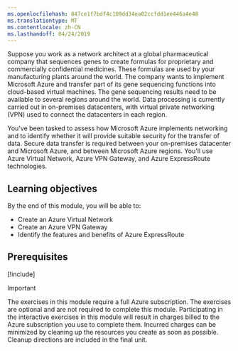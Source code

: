 ```yaml
---
ms.openlocfilehash: 847ce1f7bdf4c109dd34ea02ccfdd1ee446a4e48
ms.translationtype: MT
ms.contentlocale: zh-CN
ms.lasthandoff: 04/24/2019
---
```

Suppose you work as a network architect at a global pharmaceutical company that sequences genes to create formulas for proprietary and commercially confidential medicines. These formulas are used by your manufacturing plants around the world. The company wants to implement Microsoft Azure and transfer part of its gene sequencing functions into cloud-based virtual machines. The gene sequencing results need to be available to several regions around the world. Data processing is currently carried out in on-premises datacenters, with virtual private networking (VPN) used to connect the datacenters in each region.

You've been tasked to assess how Microsoft Azure implements networking and to identify whether it will provide suitable security for the transfer of data. Secure data transfer is required between your on-premises datacenter and Microsoft Azure, and between Microsoft Azure regions. You'll use Azure Virtual Network, Azure VPN Gateway, and Azure ExpressRoute technologies.

## <a name="learning-objectives"></a>Learning objectives

By the end of this module, you will be able to:

- Create an Azure Virtual Network
- Create an Azure VPN Gateway
- Identify the features and benefits of Azure ExpressRoute

## <a name="prerequisites"></a>Prerequisites

[!include[](prerequisites.md)]

> [!IMPORTANT]
> The exercises in this module require a full Azure subscription. The exercises are optional and are not required to complete this module. Participating in the interactive exercises in this module will result in charges billed to the Azure subscription you use to complete them.  Incurred charges can be minimized by cleaning up the resources you create as soon as possible. Cleanup directions are included in the final unit.